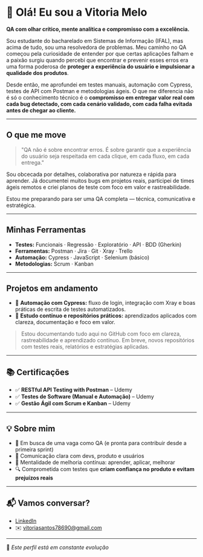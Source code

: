 # 👋 Olá! Eu sou a Vitoria Melo

**QA com olhar crítico, mente analítica e compromisso com a excelência.**

Sou estudante do bacharelado em Sistemas de Informação (IFAL), mas acima de tudo, sou uma resolvedora de problemas. Meu caminho no QA começou pela curiosidade de entender por que certas aplicações falham e a paixão surgiu quando percebi que encontrar e prevenir esses erros era uma forma poderosa de **proteger a experiência do usuário e impulsionar a qualidade dos produtos**.

Desde então, me aprofundei em testes manuais, automação com Cypress, testes de API com Postman e metodologias ágeis. O que me diferencia não é só o conhecimento técnico é o **compromisso em entregar valor real com cada bug detectado, com cada cenário validado, com cada falha evitada antes de chegar ao cliente.**

---

## O que me move

> "QA não é sobre encontrar erros. É sobre garantir que a experiência do usuário seja respeitada em cada clique, em cada fluxo, em cada entrega."

Sou obcecada por detalhes, colaborativa por natureza e rápida para aprender. Já documentei muitos bugs em projetos reais, participei de times ágeis remotos e criei planos de teste com foco em valor e rastreabilidade.

Estou me preparando para ser uma QA completa — técnica, comunicativa e estratégica.

---

## Minhas Ferramentas

- **Testes:** Funcionais · Regressão · Exploratório · API · BDD (Gherkin)  
- **Ferramentas:** Postman · Jira · Git · Xray · Trello  
- **Automação:** Cypress · JavaScript · Selenium (básico)  
- **Metodologias:** Scrum · Kanban  

---

## Projetos em andamento
 
- 🔹 **Automação com Cypress:** fluxo de login, integração com Xray e boas práticas de escrita de testes automatizados.  
- 🔹 **Estudo contínuo e repositórios práticos:** aprendizados aplicados com clareza, documentação e foco em valor.

> Estou documentando tudo aqui no GitHub com foco em clareza, rastreabilidade e aprendizado contínuo. Em breve, novos repositórios com testes reais, relatórios e estratégias aplicadas.

---

## 📚 Certificações

- ✅ **RESTful API Testing with Postman** – Udemy  
- ✅ **Testes de Software (Manual e Automação)** – Udemy  
- ✅ **Gestão Ágil com Scrum e Kanban** – Udemy  

---

## 💡 Sobre mim

- 🚀 Em busca de uma vaga como QA (e pronta para contribuir desde a primeira sprint)  
- 🤝 Comunicação clara com devs, produto e usuários  
- 🧠 Mentalidade de melhoria contínua: aprender, aplicar, melhorar  
- 🔍 Comprometida com testes que **criam confiança no produto e evitam prejuízos reais**  

---

## 📬 Vamos conversar?

- [LinkedIn](https://www.linkedin.com/in/vitoria-regina-melo)  
- ✉️ vitoriasantos78690@gmail.com  

---

📌 *Este perfil está em constante evolução*  

